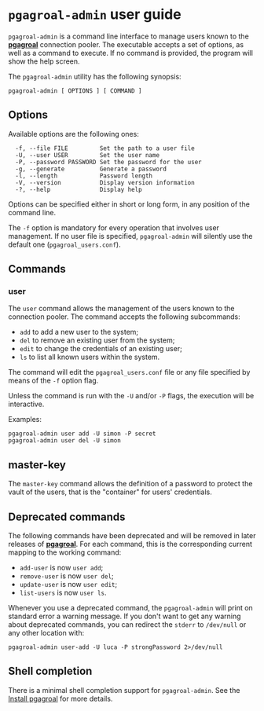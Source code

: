 # `pgagroal-admin` user guide

`pgagroal-admin` is a command line interface to manage users known
to the [**pgagroal**](https://github.com/agroal/pgagroal) connection pooler.
The executable accepts a set of options, as well as a command to execute.
If no command is provided, the program will show the help screen.

The `pgagroal-admin` utility has the following synopsis:

```
pgagroal-admin [ OPTIONS ] [ COMMAND ]
```


## Options

Available options are the following ones:

```
  -f, --file FILE         Set the path to a user file
  -U, --user USER         Set the user name
  -P, --password PASSWORD Set the password for the user
  -g, --generate          Generate a password
  -l, --length            Password length
  -V, --version           Display version information
  -?, --help              Display help

```

Options can be specified either in short or long form, in any position of the command line.

The `-f` option is mandatory for every operation that involves user management. If no
user file is specified, `pgagroal-admin` will silently use the default one (`pgagroal_users.conf`).

## Commands

### user
The `user` command allows the management of the users known to the connection pooler.
The command accepts the following subcommands:
- `add` to add a new user to the system;
- `del` to remove an existing user from the system;
- `edit` to change the credentials of an existing user;
- `ls` to list all known users within the system.

The command will edit the `pgagroal_users.conf` file or any file specified by means of the `-f` option flag.

Unless the command is run with the `-U` and/or `-P` flags, the execution will be interactive.

Examples:

``` shell
pgagroal-admin user add -U simon -P secret
pgagroal-admin user del -U simon

```

## master-key

The `master-key` command allows the definition of a password to protect the vault of the users,
that is the "container" for users' credentials.


## Deprecated commands

The following commands have been deprecated and will be removed
in later releases of [**pgagroal**](https://github.com/agroal/pgagroal).
For each command, this is the corresponding current mapping
to the working command:

- `add-user` is now `user add`;
- `remove-user` is now `user del`;
- `update-user` is now `user edit`;
- `list-users` is now `user ls`.

Whenever you use a deprecated command, the `pgagroal-admin` will print on standard error a warning message.
If you don't want to get any warning about deprecated commands, you
can redirect the `stderr` to `/dev/null` or any other location with:

```
pgagroal-admin user-add -U luca -P strongPassword 2>/dev/null
```


## Shell completion

There is a minimal shell completion support for `pgagroal-admin`.
See the [Install pgagroal](https://github.com/pgagroal/pgagroal/blob/main/doc/tutorial/01_install.md) for more details.
